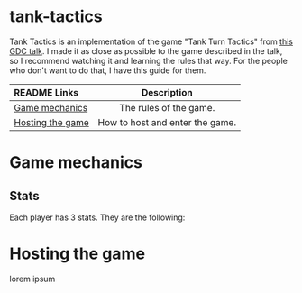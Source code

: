 # tank-tactics
Tank Tactics is an implementation of the game "Tank Turn Tactics" from [this GDC talk](https://youtu.be/t9WMNuyjm4w). I made it as close as possible to the game described in the talk, so I recommend watching it and learning the rules that way. For the people who don't want to do that, I have this guide for them.

| README Links          |      Description          |
| :-------------------- | :-----------------------: |
| [Game mechanics](#Game_mechanics)|The rules of the game.|
| [Hosting the game](#Hosting_the_game)|How to host and enter the game.|

# Game mechanics

## Stats

Each player has 3 stats. They are the following:

# Hosting the game

lorem ipsum